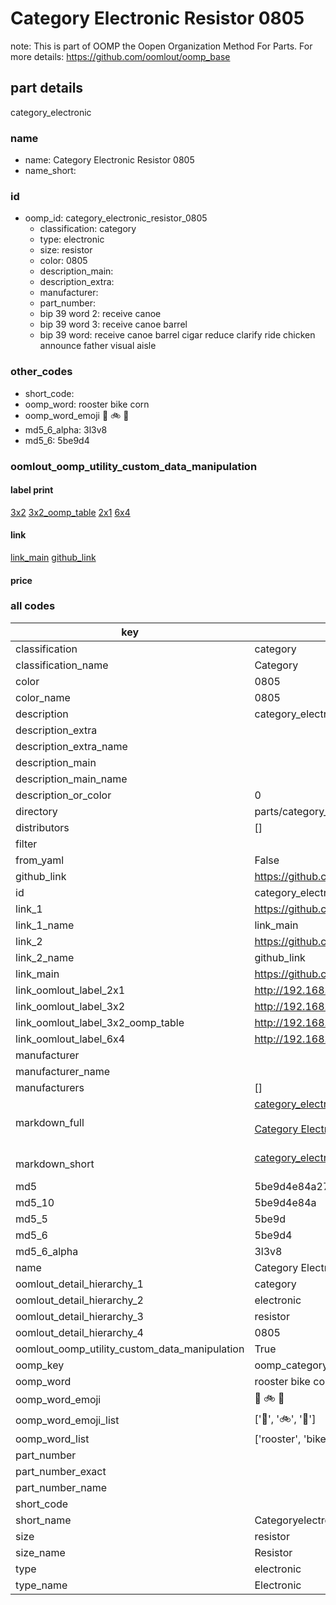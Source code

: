 # Category Electronic Resistor 0805  

note: This is part of OOMP the Oopen Organization Method For Parts. For more details: https://github.com/oomlout/oomp_base

##  part details



category_electronic

### name
* name: Category Electronic Resistor 0805
* name_short: 
### id
* oomp_id: category_electronic_resistor_0805
  * classification: category
  * type: electronic
  * size: resistor
  * color: 0805
  * description_main: 
  * description_extra: 
  * manufacturer: 
  * part_number: 
  * bip 39 word 2: receive canoe
  * bip 39 word 3: receive canoe barrel
  * bip 39 word: receive canoe barrel cigar reduce clarify ride chicken announce father visual aisle

### other_codes
* short_code: 
* oomp_word: rooster bike corn
* oomp_word_emoji :rooster: :bike: :corn:
* md5_6_alpha: 3l3v8
* md5_6: 5be9d4






### oomlout_oomp_utility_custom_data_manipulation
#### label print
[3x2](http://192.168.1.245:1112/?label=oomp%203l3v8)
[3x2_oomp_table](http://192.168.1.107:1112/?label=oomp%203l3v8)
[2x1](http://192.168.1.242:1112/?label=oomp%203l3v8)
[6x4](http://192.168.1.55:1112/?label=oomp%203l3v8)    

#### link

[link_main](https://github.com/oomlout/oomlout_oomp_current_version_messy/tree/main/parts/category_electronic_resistor_0805) [github_link](https://github.com/oomlout/oomlout_oomp_part_src/tree/main/parts/category_electronic_resistor_0805)                             

#### price







### all codes 
| key | value |  
| --- | --- |  
| classification | category |  
| classification_name | Category |  
| color | 0805 |  
| color_name | 0805 |  
| description | category_electronic |  
| description_extra |  |  
| description_extra_name |  |  
| description_main |  |  
| description_main_name |  |  
| description_or_color | 0  |  
| directory | parts/category_electronic_resistor_0805 |  
| distributors | [] |  
| filter |  |  
| from_yaml | False |  
| github_link | https://github.com/oomlout/oomlout_oomp_part_src/tree/main/parts/category_electronic_resistor_0805 |  
| id | category_electronic_resistor_0805 |  
| link_1 | https://github.com/oomlout/oomlout_oomp_current_version_messy/tree/main/parts/category_electronic_resistor_0805 |  
| link_1_name | link_main |  
| link_2 | https://github.com/oomlout/oomlout_oomp_part_src/tree/main/parts/category_electronic_resistor_0805 |  
| link_2_name | github_link |  
| link_main | https://github.com/oomlout/oomlout_oomp_current_version_messy/tree/main/parts/category_electronic_resistor_0805 |  
| link_oomlout_label_2x1 | http://192.168.1.242:1112/?label=oomp%203l3v8 |  
| link_oomlout_label_3x2 | http://192.168.1.245:1112/?label=oomp%203l3v8 |  
| link_oomlout_label_3x2_oomp_table | http://192.168.1.107:1112/?label=oomp%203l3v8 |  
| link_oomlout_label_6x4 | http://192.168.1.55:1112/?label=oomp%203l3v8 |  
| manufacturer |  |  
| manufacturer_name |  |  
| manufacturers | [] |  
| markdown_full | [category_electronic_resistor_0805](https://github.com/oomlout/oomlout_oomp_current_version_messy/tree/main/parts/category_electronic_resistor_0805)<br>[](https://github.com/oomlout/oomlout_oomp_current_version_messy/tree/main/parts/category_electronic_resistor_0805)<br>[Category Electronic Resistor 0805](https://github.com/oomlout/oomlout_oomp_current_version_messy/tree/main/parts/category_electronic_resistor_0805)<br><br> |  
| markdown_short | [category_electronic_resistor_0805](https://github.com/oomlout/oomlout_oomp_current_version_messy/tree/main/parts/category_electronic_resistor_0805)<br><br> |  
| md5 | 5be9d4e84a27b72ca7da028e2588659c |  
| md5_10 | 5be9d4e84a |  
| md5_5 | 5be9d |  
| md5_6 | 5be9d4 |  
| md5_6_alpha | 3l3v8 |  
| name | Category Electronic Resistor 0805 |  
| oomlout_detail_hierarchy_1 | category |  
| oomlout_detail_hierarchy_2 | electronic |  
| oomlout_detail_hierarchy_3 | resistor |  
| oomlout_detail_hierarchy_4 | 0805 |  
| oomlout_oomp_utility_custom_data_manipulation | True |  
| oomp_key | oomp_category_electronic_resistor_0805 |  
| oomp_word | rooster bike corn |  
| oomp_word_emoji | :rooster: :bike: :corn: |  
| oomp_word_emoji_list | [':rooster:', ':bike:', ':corn:'] |  
| oomp_word_list | ['rooster', 'bike', 'corn'] |  
| part_number |  |  
| part_number_exact |  |  
| part_number_name |  |  
| short_code |  |  
| short_name | Categoryelectronic |  
| size | resistor |  
| size_name | Resistor |  
| type | electronic |  
| type_name | Electronic |  
